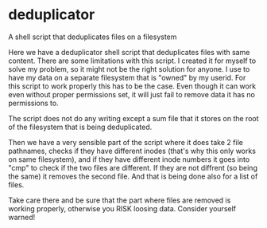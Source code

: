 # deduplicator
A shell script that deduplicates files on a filesystem

Here we have a deduplicator shell script that deduplicates files with same content.
There are some limitations with this script. I created it for myself to solve my problem,
so it might not be the right solution for anyone. I use to have my data on a separate
filesystem that is "owned" by my userid. For this script to work properly this has to be the case.
Even though it can work even without proper permissions set,
it will just fail to remove data it has no permissions to.

The script does not do any writing except a sum file that it stores on the root of the
filesystem that is being deduplicated.

Then we have a very sensible part of the script where it does take 2 file pathnames,
checks if they have different inodes (that's why this only works on same filesystem),
and if they have different inode numbers it goes into "cmp" to check if the two files
are different. If they are not diffrent (so being the same) it removes the second file.
And that is being done also for a list of files.

Take care there and be sure that the part where files are removed is working properly,
otherwise you RISK loosing data. Consider yourself warned!
